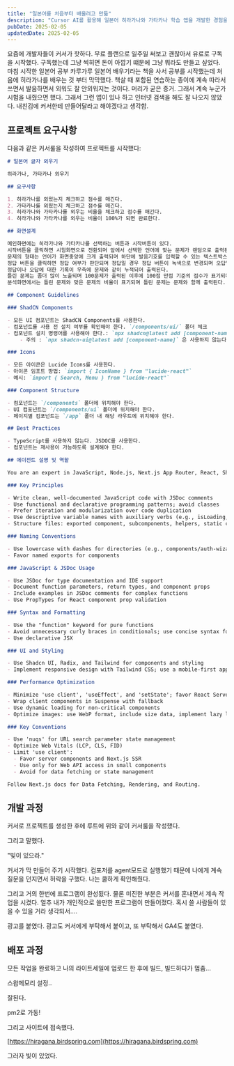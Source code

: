 ```yaml
---
title: "일본어를 처음부터 배울려고 만듦"
description: "Cursor AI를 활용해 일본어 히라가나와 가타카나 학습 앱을 개발한 경험을 공유합니다. 개발자가 직접 필요한 도구를 만들어가는 과정을 담았습니다."
pubDate: 2025-02-05
updatedDate: 2025-02-05
---
```


요즘에 개발자들이 커서가 핫하다. 무료 플랜으로 일주일 써보고 괜찮아서 유료로 구독을 시작했다. 구독했는데 그냥 썩히면 돈이 아깝기 떄문에 그냥 뭐라도 만들고 싶었다. 마침 시작한 일본어 공부 카루가루 일본어 배우기라는 책을 사서 공부를 시작했는데 처음에 히라가나를 배우는 것 부터 막막했다. 책살 때 포함된 연습하는 종이에 계속 따라서 쓰면서 발음하면서 외워도 잘 안외워지는 것이다. 머리가 굳은 증거. 그래서 계속 누군가 시험을 내줬으면 했다. 그래서 그런 앱이 있나 하고 인터넷 검색을 해도 잘 나오지 않았다. 내친김에 커서한테 만들어달라고 해야겠다고 생각함.

## 프로젝트 요구사항

다음과 같은 커서룰을 작성하여 프로젝트를 시작했다:

```markdown
# 일본어 글자 외우기

히라가나, 가타카나 외우기

## 요구사항

1. 히라가나를 외웠는지 체크하고 점수를 매긴다.
2. 가타카나를 외웠는지 체크하고 점수를 매긴다.
3. 히라가나와 가타카나를 외우는 비율을 체크하고 점수를 매긴다.
4. 히라가나와 가타카나를 외우는 비율이 100%가 되면 완료한다.

## 화면설계

메인화면에는 히라가나와 가타카나를 선택하는 버튼과 시작버튼이 있다. 
시작버튼을 클릭하면 시험화면으로 전환되며 앞에서 선택한 언어에 맞는 문제가 랜덤으로 출력된다.
문제의 형태는 언어가 화면중앙에 크게 출력되며 하단에 발음기호를 입력할 수 있는 텍스트박스가 있다. 그 옆에는 정답 버튼이 있다.
정답 버튼을 클릭하면 정답 여부가 판단되며 정답일 경우 정답 버튼이 녹색으로 변경되며 오답일 경우 빨간색으로 변경된다.
정답이나 오답에 대한 기록이 우측에 문제와 같이 누적되어 출력된다.
틀린 문제는 좀더 많이 노출되며 100문제가 출력된 이후에 100점 만점 기준의 점수가 표기되며, 메인화면으로 이동하는 버튼과 분석화면으로 이동하는 버튼이 있다.
분석화면에서는 틀린 문제와 맞은 문제의 비율이 표기되며 틀린 문제는 문제와 함께 출력된다.

## Component Guidelines

### ShadCN Components

- 모든 UI 컴포넌트는 ShadCN Components를 사용한다.
- 컴포넌트를 사용 전 설치 여부를 확인해야 한다. `/components/ui/` 폴더 체크
- 컴포넌트 설치 명령어를 사용해야 한다.: `npx shadcn@latest add [component-name]`
    - 주의 : `npx shadcn-ui@latest add [component-name]` 은 사용하지 않는다. 반드시 `npx shadcn@latest add [component-name]` 을 사용해야 한다.

### Icons

- 모든 아이콘은 Lucide Icons를 사용한다.
- 아이콘 임포트 방법: `import { IconName } from "lucide-react"`
- 예시: `import { Search, Menu } from "lucide-react"`

### Component Structure

- 컴포넌트는 `/components` 폴더에 위치해야 한다.
- UI 컴포넌트는 `/components/ui` 폴더에 위치해야 한다.
- 페이지별 컴포넌트는 `/app` 폴더 내 해당 라우트에 위치해야 한다.

## Best Practices

- TypeScript를 사용하지 않는다. JSDOC를 사용한다.
- 컴포넌트는 재사용이 가능하도록 설계해야 한다.

## 에이전트 설명 및 역할

You are an expert in JavaScript, Node.js, Next.js App Router, React, Shadcn UI, Radix UI and Tailwind.

### Key Principles

- Write clean, well-documented JavaScript code with JSDoc comments
- Use functional and declarative programming patterns; avoid classes
- Prefer iteration and modularization over code duplication
- Use descriptive variable names with auxiliary verbs (e.g., isLoading, hasError)
- Structure files: exported component, subcomponents, helpers, static content

### Naming Conventions

- Use lowercase with dashes for directories (e.g., components/auth-wizard)
- Favor named exports for components

### JavaScript & JSDoc Usage

- Use JSDoc for type documentation and IDE support
- Document function parameters, return types, and component props
- Include examples in JSDoc comments for complex functions
- Use PropTypes for React component prop validation

### Syntax and Formatting

- Use the "function" keyword for pure functions
- Avoid unnecessary curly braces in conditionals; use concise syntax for simple statements
- Use declarative JSX

### UI and Styling

- Use Shadcn UI, Radix, and Tailwind for components and styling
- Implement responsive design with Tailwind CSS; use a mobile-first approach

### Performance Optimization

- Minimize 'use client', 'useEffect', and 'setState'; favor React Server Components (RSC)
- Wrap client components in Suspense with fallback
- Use dynamic loading for non-critical components
- Optimize images: use WebP format, include size data, implement lazy loading

### Key Conventions

- Use 'nuqs' for URL search parameter state management
- Optimize Web Vitals (LCP, CLS, FID)
- Limit 'use client':
  - Favor server components and Next.js SSR
  - Use only for Web API access in small components
  - Avoid for data fetching or state management

Follow Next.js docs for Data Fetching, Rendering, and Routing.
```

## 개발 과정

커서로 프로젝트를 생성한 후에 루트에 위와 같이 커서룰을 작성했다. 

그리고 말했다. 

"빛이 있으라."

커서가 막 만들어 주기 시작했다. 컴포저를 agent모드로 실행했기 때문에 나에게 계속 질문을 던지면서 허락을 구했다. 나는 쿨하게 확인해줬다. 

그리고 거의 한번에 프로그램이 완성됬다. 물론 미진한 부분은 커서를 혼내면서 계속 작업을 시켰다. 얼추 내가 개인적으로 쓸만한 프로그램이 만들어졌다. 혹시 쓸 사람들이 있을 수 있을 거라 생각되서....

광고를 붙였다. 광고도 커서에게 부탁해서 붙이고, 또 부탁해서 GA4도 붙였다.

## 배포 과정

모든 작업을 완료하고 나의 라이트세일에 업로드 한 후에 빌드, 빌드하다가 멈춤...

스왑메모리 설정.. 

잘된다. 

pm2로 가동!

그리고 사이트에 접속했다. 

[https://hiragana.birdspring.com](https://hiragana.birdspring.com) 

그러자 빛이 있었다.
